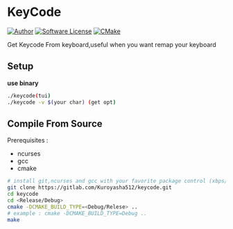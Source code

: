 # **KeyCode**  
[![Author](https://img.shields.io/badge/author-aerphanas-blue.svg)](https://github.com/aerphanas)
[![Software License](https://img.shields.io/badge/license-GNU_GPLv3-brightgreen.svg)](https://gitlab.com/Kuroyasha512/keycode#license)
[![CMake](https://github.com/aerphanas/keycode/actions/workflows/cmake.yml/badge.svg)](https://github.com/aerphanas/keycode/actions/workflows/cmake.yml)


Get Keycode From keyboard,useful when you want remap your keyboard

## **Setup**
**use binary**  
```sh
./keycode(tui)
./keycode -v $(your char) (get opt)
```  

## **Compile From Source**

Prerequisites :
- ncurses  
- gcc  
- cmake  
```sh
# install git,ncurses and gcc with your favorite package control (xbps/apt/aptget/etc)  
git clone https://gitlab.com/Kuroyasha512/keycode.git  
cd keycode  
cd <Release/Debug>
cmake -DCMAKE_BUILD_TYPE=<Debug/Relese> ..
# example : cmake -DCMAKE_BUILD_TYPE=Debug ..
make
```
